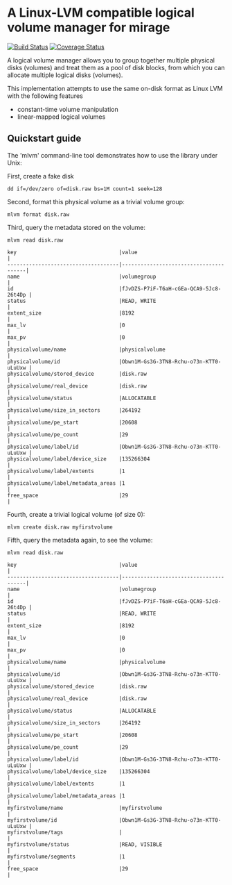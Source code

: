 A Linux-LVM compatible logical volume manager for mirage
========================================================

[![Build Status](https://travis-ci.org/mirage/mirage-block-volume.png?branch=master)](https://travis-ci.org/mirage/mirage-block-volume) [![Coverage Status](https://coveralls.io/repos/mirage/mirage-block-volume/badge.png?branch=master)](https://coveralls.io/r/mirage/mirage-block-volume?branch=master)


A logical volume manager allows you to group together multiple physical
disks (volumes) and treat them as a pool of disk blocks, from which you
can allocate multiple logical disks (volumes).

This implementation attempts to use the same on-disk format as Linux
LVM with the following features

- constant-time volume manipulation
- linear-mapped logical volumes

Quickstart guide
----------------

The 'mlvm' command-line tool demonstrates how to use the library under Unix:

First, create a fake disk
```
dd if=/dev/zero of=disk.raw bs=1M count=1 seek=128
```

Second, format this physical volume as a trivial volume group:

```
mlvm format disk.raw
```

Third, query the metadata stored on the volume:

```
mlvm read disk.raw

key                                 |value                                  |
------------------------------------|---------------------------------------|
name                                |volumegroup                            |
id                                  |fJvDZS-P7iF-T6aH-cGEa-QCA9-5Jc8-26t4Dp |
status                              |READ, WRITE                            |
extent_size                         |8192                                   |
max_lv                              |0                                      |
max_pv                              |0                                      |
physicalvolume/name                 |physicalvolume                         |
physicalvolume/id                   |Obwn1M-Gs3G-3TN8-Rchu-o73n-KTT0-uLuUxw |
physicalvolume/stored_device        |disk.raw                               |
physicalvolume/real_device          |disk.raw                               |
physicalvolume/status               |ALLOCATABLE                            |
physicalvolume/size_in_sectors      |264192                                 |
physicalvolume/pe_start             |20608                                  |
physicalvolume/pe_count             |29                                     |
physicalvolume/label/id             |Obwn1M-Gs3G-3TN8-Rchu-o73n-KTT0-uLuUxw |
physicalvolume/label/device_size    |135266304                              |
physicalvolume/label/extents        |1                                      |
physicalvolume/label/metadata_areas |1                                      |
free_space                          |29                                     |
```

Fourth, create a trivial logical volume (of size 0):
```
mlvm create disk.raw myfirstvolume
```

Fifth, query the metadata again, to see the volume:
```
mlvm read disk.raw

key                                 |value                                  |
------------------------------------|---------------------------------------|
name                                |volumegroup                            |
id                                  |fJvDZS-P7iF-T6aH-cGEa-QCA9-5Jc8-26t4Dp |
status                              |READ, WRITE                            |
extent_size                         |8192                                   |
max_lv                              |0                                      |
max_pv                              |0                                      |
physicalvolume/name                 |physicalvolume                         |
physicalvolume/id                   |Obwn1M-Gs3G-3TN8-Rchu-o73n-KTT0-uLuUxw |
physicalvolume/stored_device        |disk.raw                               |
physicalvolume/real_device          |disk.raw                               |
physicalvolume/status               |ALLOCATABLE                            |
physicalvolume/size_in_sectors      |264192                                 |
physicalvolume/pe_start             |20608                                  |
physicalvolume/pe_count             |29                                     |
physicalvolume/label/id             |Obwn1M-Gs3G-3TN8-Rchu-o73n-KTT0-uLuUxw |
physicalvolume/label/device_size    |135266304                              |
physicalvolume/label/extents        |1                                      |
physicalvolume/label/metadata_areas |1                                      |
myfirstvolume/name                  |myfirstvolume                          |
myfirstvolume/id                    |Obwn1M-Gs3G-3TN8-Rchu-o73n-KTT0-uLuUxw |
myfirstvolume/tags                  |                                       |
myfirstvolume/status                |READ, VISIBLE                          |
myfirstvolume/segments              |1                                      |
free_space                          |29                                     |
```
